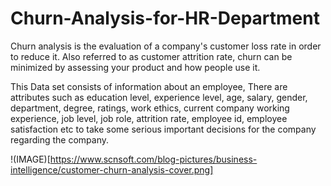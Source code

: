 # Churn-Analysis-for-HR-Department
Churn analysis is the evaluation of a company's customer loss rate in order to reduce it. Also referred to as customer attrition rate, churn can be minimized by assessing your product and how people use it.

This Data set consists of information about an employee, There are attributes such as education level, experience level, age, salary, gender, department, degree, ratings, work ethics, current company working experience, job level, job role, attrition rate, employee id, employee satisfaction etc to take some serious important decisions for the company regarding the company.

!(IMAGE)[https://www.scnsoft.com/blog-pictures/business-intelligence/customer-churn-analysis-cover.png]
